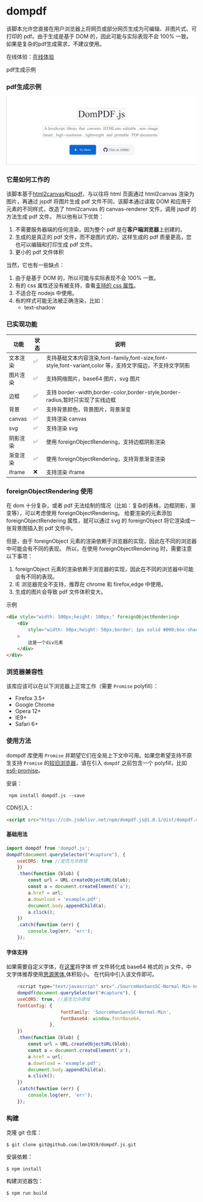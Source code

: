 # dompdf

<!-- [主页](https://html2canvas.hertzen.com) | [下载](https://github.com/niklasvh/html2canvas/releases) | [问题](https://github.com/niklasvh/html2canvas/discussions/categories/q-a)

[![Gitter](https://badges.gitter.im/Join%20Chat.svg)](https://gitter.im/niklasvh/html2canvas?utm_source=badge&utm_medium=badge&utm_campaign=pr-badge)
![CI](https://github.com/niklasvh/html2canvas/workflows/CI/badge.svg?branch=master)
[![NPM Downloads](https://img.shields.io/npm/dm/html2canvas.svg)](https://www.npmjs.org/package/html2canvas)
[![NPM Version](https://img.shields.io/npm/v/html2canvas.svg)](https://www.npmjs.org/package/html2canvas) -->

该脚本允许您直接在用户浏览器上将网页或部分网页生成为可编辑、非图片式、可打印的 pdf。由于生成是基于 DOM 的，因此可能与实际表现不会 100% 一致。如果是复杂的pdf生成需求，不建议使用。


在线体验：[在线体验](https://dompdfjs.lisky.com.cn)

pdf生成示例

### pdf生成示例
![pdf生成示例](./examples/test.png)


### 它是如何工作的

该脚本基于[html2canvas](https://github.com/niklasvh/html2canvas)和[jspdf](https://github.com/MrRio/jsPDF)，与以往将 html 页面通过 html2canvas 渲染为图片，再通过 jspdf 将图片生成 pdf 文件不同，该脚本通过读取 DOM 和应用于元素的不同样式，改造了 html2canvas 的 canvas-renderer 文件，调用 jspdf 的方法生成 pdf 文件。
所以他有以下优势：

1. 不需要服务器端的任何渲染，因为整个 pdf 是在**客户端浏览器**上创建的。
2. 生成的是真正的 pdf 文件，而不是图片式的，这样生成的 pdf 质量更高，您也可以编辑和打印生成 pdf 文件。
3. 更小的 pdf 文件体积

当然，它也有一些缺点：

1. 由于是基于 DOM 的，所以可能与实际表现不会 100% 一致。
2. 有的 css 属性还没有被支持，查看[支持的 css 属性](https://www.html2canvas.cn/html2canvas-features.html)。
3. 不适合在 nodejs 中使用。
4. 有的样式可能无法被正确渲染，比如：
    - text-shadow

### 已实现功能

| 功能     | 状态 | 说明                                                                                                      |
| -------- | ---- | --------------------------------------------------------------------------------------------------------- |
| 文本渲染 | ✅   | 支持基础文本内容渲染,font-family,font-size,font-style,font-variant,color 等，支持文字描边，不支持文字阴影 |
| 图片渲染 | ✅   | 支持网络图片，base64 图片，svg 图片                                                                       |
| 边框     | ✅   | 支持 border-width,border-color,border-style,border-radius,暂时只实现了实线边框                            |
| 背景     | ✅   | 支持背景颜色，背景图片，背景渐变                                                                          |
| canvas   | ✅   | 支持渲染 canvas                                                                                           |
| svg      | ✅   | 支持渲染 svg                                                                                              |
| 阴影渲染 | ✅   | 使用 foreignObjectRendering，支持边框阴影渲染                                                             |
| 渐变渲染 | ✅   | 使用 foreignObjectRendering，支持背景渐变渲染                                                             |
| iframe   | ❌   | 支持渲染 iframe                                                                                           |

### foreignObjectRendering 使用

在 dom 十分复杂，或者 pdf 无法绘制的情况（比如：复杂的表格，边框阴影，渐变等），可以考虑使用 foreignObjectRendering。
给要渲染的元素添加 foreignObjectRendering 属性，就可以通过 svg 的 foreignObject 将它渲染成一张背景图插入到 pdf 文件中。

但是，由于 foreignObject 元素的渲染依赖于浏览器的实现，因此在不同的浏览器中可能会有不同的表现。
所以，在使用 foreignObjectRendering 时，需要注意以下事项：

1. foreignObject 元素的渲染依赖于浏览器的实现，因此在不同的浏览器中可能会有不同的表现。
2. IE 浏览器完全不支持，推荐在 chrome 和 firefox,edge 中使用。
3. 生成的图片会导致 pdf 文件体积变大。

示例

```html
<div style="width: 100px;height: 100px;" foreignObjectRendering>
    <div
        style="width: 50px;height: 50px;border: 1px solid #000;box-shadow: 2px 2px 5px rgba(0,0,0,0.3);background: linear-gradient(45deg, #ff6b6b, #4ecdc4);"
    >
        这是一个div元素
    </div>
</div>
```

### 浏览器兼容性

该库应该可以在以下浏览器上正常工作（需要 `Promise` polyfill）：

-   Firefox 3.5+
-   Google Chrome
-   Opera 12+
-   IE9+
-   Safari 6+

### 使用方法

dompdf 库使用 `Promise` 并期望它们在全局上下文中可用。如果您希望支持不原生支持 `Promise` 的[较旧浏览器](http://caniuse.com/#search=promise)，请在引入 `dompdf` 之前包含一个 polyfill，比如 [es6-promise](https://github.com/jakearchibald/es6-promise)。

安装：

     npm install dompdf.js --save

CDN引入：
```html
<script src="https://cdn.jsdelivr.net/npm/dompdf.js@1.0.1/dist/dompdf.min.js"></script>   
```

#### 基础用法

```js
import dompdf from 'dompdf.js';
dompdf(document.querySelector("#capture"), {
    useCORS: true //是否允许跨域
    })
    .then(function (blob) {
        const url = URL.createObjectURL(blob);
        const a = document.createElement('a');
        a.href = url;
        a.download = 'example.pdf';
        document.body.appendChild(a);
        a.click();
    })
    .catch(function (err) {
        console.log(err, 'err');
    });
```

#### 字体支持

如果需要自定义字体，在[这里](https://rawgit.com/MrRio/jsPDF/master/fontconverter/fontconverter.html)将字体 tff 文件转化成 base64 格式的 js 文件，中文字体推荐使用[思源黑体](https://github.com/lmn1919/dompdf.js/blob/main/examples/SourceHanSansSC-Normal-Min-normal.js),体积较小。
在代码中引入该文件即可。

````js
    <script type="text/javascript" src="./SourceHanSansSC-Normal-Min-normal.js"></script>
    dompdf(document.querySelector("#capture"), {
    useCORS: true, //是否允许跨域
    fontConfig: {
                    fontFamily: 'SourceHanSansSC-Normal-Min',
                    fontBase64: window.fontBase64,
                },
    })
    .then(function (blob) {
        const url = URL.createObjectURL(blob);
        const a = document.createElement('a');
        a.href = url;
        a.download = 'example.pdf';
        document.body.appendChild(a);
        a.click();
    })
    .catch(function (err) {
        console.log(err, 'err');
    });
````

### 构建

<!-- 您可以在[这里](https://github.com/niklasvh/html2canvas/releases)下载已构建好的版本。 -->

克隆 git 仓库：

    $ git clone git@github.com:lmn1919/dompdf.js.git

安装依赖：

    $ npm install

构建浏览器包：

    $ npm run build

